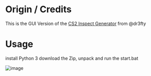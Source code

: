 # Origin / Credits
This is the GUI Version of the [CS2 Inspect Generator](https://github.com/dr3fty/cs2-inspect-gen) from @dr3fty

# Usage
install Python 3
download the Zip, unpack and run the start.bat

![image](https://github.com/MeckeDev/cs2-inspect-gui/assets/43956685/5e396d87-d1ae-4359-9823-45eec9da0795)
